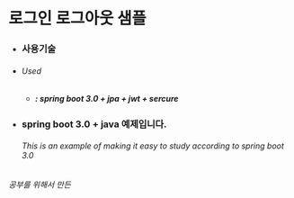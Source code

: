 # 로그인 로그아웃 샘플
 
  * ### 사용기술
  - ###### Used
    - #####   : spring boot 3.0 + jpa + jwt + sercure


 
  * ### spring boot 3.0 + java 예제입니다. 
    ###### This is an example of making it easy to study according to spring boot 3.0   

*공부를 위해서 만든*
